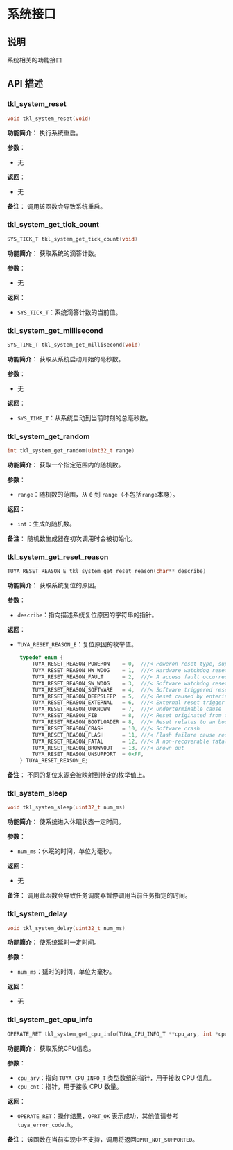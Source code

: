 # 系统接口

## 说明
系统相关的功能接口

## API 描述
### tkl_system_reset

```c
void tkl_system_reset(void)
```

**功能简介**：
执行系统重启。

**参数**：
- 无

**返回**：
- 无

**备注**：
调用该函数会导致系统重启。

### tkl_system_get_tick_count

```c
SYS_TICK_T tkl_system_get_tick_count(void)
```

**功能简介**：
获取系统的滴答计数。

**参数**：
- 无

**返回**：
- `SYS_TICK_T`：系统滴答计数的当前值。

### tkl_system_get_millisecond

```c
SYS_TIME_T tkl_system_get_millisecond(void)
```

**功能简介**：
获取从系统启动开始的毫秒数。

**参数**：
- 无

**返回**：
- `SYS_TIME_T`：从系统启动到当前时刻的总毫秒数。

### tkl_system_get_random

```c
int tkl_system_get_random(uint32_t range)
```

**功能简介**：
获取一个指定范围内的随机数。

**参数**：
- `range`：随机数的范围，从 `0` 到 `range`（不包括`range`本身）。

**返回**：
- `int`：生成的随机数。

**备注**：
随机数生成器在初次调用时会被初始化。

### tkl_system_get_reset_reason

```c
TUYA_RESET_REASON_E tkl_system_get_reset_reason(char** describe)
```

**功能简介**：
获取系统复位的原因。

**参数**：
- `describe`：指向描述系统复位原因的字符串的指针。

**返回**：
- `TUYA_RESET_REASON_E`：复位原因的枚举值。
```c   
    typedef enum {
        TUYA_RESET_REASON_POWERON    = 0,  ///< Poweron reset type, supply voltage < power-on threshold (TY_RST_POWER_OFF)
        TUYA_RESET_REASON_HW_WDOG    = 1,  ///< Hardware watchdog reset occurred (TY_RST_HARDWARE_WATCHDOG)
        TUYA_RESET_REASON_FAULT      = 2,  ///< A access fault occurred (TY_RST_FATAL_EXCEPTION)
        TUYA_RESET_REASON_SW_WDOG    = 3,  ///< Software watchdog reset occurred (TY_RST_SOFTWARE_WATCHDOG)
        TUYA_RESET_REASON_SOFTWARE   = 4,  ///< Software triggered reset (TY_RST_SOFTWARE)
        TUYA_RESET_REASON_DEEPSLEEP  = 5,  ///< Reset caused by entering deep sleep (TY_RST_DEEPSLEEP)
        TUYA_RESET_REASON_EXTERNAL   = 6,  ///< External reset trigger        (TY_RST_HARDWARE)
        TUYA_RESET_REASON_UNKNOWN    = 7,  ///< Underterminable cause
        TUYA_RESET_REASON_FIB        = 8,  ///< Reset originated from the FIB bootloader
        TUYA_RESET_REASON_BOOTLOADER = 8,  ///< Reset relates to an bootloader
        TUYA_RESET_REASON_CRASH      = 10, ///< Software crash
        TUYA_RESET_REASON_FLASH      = 11, ///< Flash failure cause reset
        TUYA_RESET_REASON_FATAL      = 12, ///< A non-recoverable fatal error occurred
        TUYA_RESET_REASON_BROWNOUT   = 13, ///< Brown out
        TUYA_RESET_REASON_UNSUPPORT  = 0xFF,
    } TUYA_RESET_REASON_E;
```    
**备注**：
不同的复位来源会被映射到特定的枚举值上。

### tkl_system_sleep

```c
void tkl_system_sleep(uint32_t num_ms)
```

**功能简介**：
使系统进入休眠状态一定时间。

**参数**：
- `num_ms`：休眠的时间，单位为毫秒。

**返回**：
- 无

**备注**：
调用此函数会导致任务调度器暂停调用当前任务指定的时间。

### tkl_system_delay

```c
void tkl_system_delay(uint32_t num_ms)
```

**功能简介**：
使系统延时一定时间。

**参数**：
- `num_ms`：延时的时间，单位为毫秒。

**返回**：
- 无

### tkl_system_get_cpu_info

```c
OPERATE_RET tkl_system_get_cpu_info(TUYA_CPU_INFO_T **cpu_ary, int *cpu_cnt)
```

**功能简介**：
获取系统CPU信息。

**参数**：
- `cpu_ary`：指向 `TUYA_CPU_INFO_T` 类型数组的指针，用于接收 CPU 信息。
- `cpu_cnt`：指针，用于接收 CPU 数量。

**返回**：
- `OPERATE_RET`：操作结果，`OPRT_OK` 表示成功，其他值请参考 `tuya_error_code.h`。

**备注**：
该函数在当前实现中不支持，调用将返回`OPRT_NOT_SUPPORTED`。

